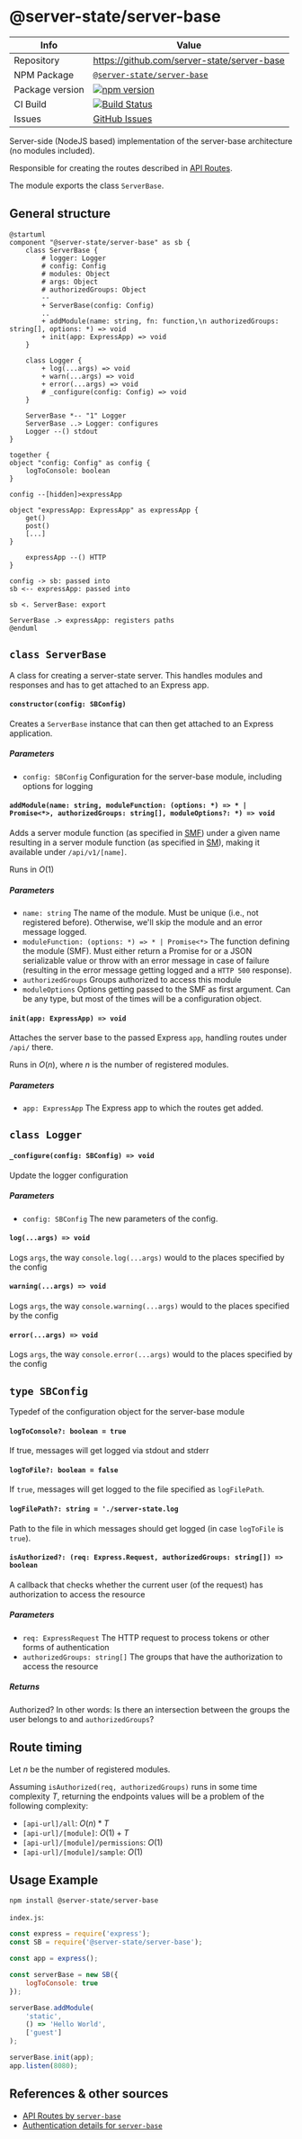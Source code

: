 # @server-state/server-base

|Info|Value|
|---|---|
|Repository|https://github.com/server-state/server-base|
|NPM Package|[`@server-state/server-base`](https://www.npmjs.com/package/@server-state/server-base)|
|Package version|[![npm version](https://badge.fury.io/js/%40server-state%2Fserver-base.svg)](https://www.npmjs.com/package/@server-state/server-base)|
|CI Build|[![Build Status](https://travis-ci.com/server-state/server-base.svg?branch=master)](https://travis-ci.com/server-state/server-base)|
|Issues|[GitHub Issues](https://github.com/server-state/server-base/issues?q=is%3Aissue+is%3Aopen+sort%3Aupdated-desc)|

Server-side (NodeJS based) implementation of the server-base architecture (no modules included).

Responsible for creating the routes described in [API Routes](/api/server-base.md).

The module exports the class `ServerBase`.

## General structure

```plantuml
@startuml
component "@server-state/server-base" as sb {
    class ServerBase {
        # logger: Logger
        # config: Config
        # modules: Object
        # args: Object
        # authorizedGroups: Object
        --
        + ServerBase(config: Config)
        ..
        + addModule(name: string, fn: function,\n authorizedGroups: string[], options: *) => void
        + init(app: ExpressApp) => void
    }

    class Logger {
        + log(...args) => void
        + warn(...args) => void
        + error(...args) => void
        # _configure(config: Config) => void
    }

    ServerBase *-- "1" Logger
    ServerBase ..> Logger: configures
    Logger --() stdout
}

together {
object "config: Config" as config {
    logToConsole: boolean
}

config --[hidden]>expressApp

object "expressApp: ExpressApp" as expressApp {
    get()
    post()
    [...]
}

    expressApp --() HTTP
}

config -> sb: passed into
sb <-- expressApp: passed into

sb <. ServerBase: export

ServerBase .> expressApp: registers paths
@enduml
```

## `class ServerBase`
A class for creating a server-state server. This handles modules and responses and has to get attached to an Express app.

#### `constructor(config: SBConfig)`
Creates a `ServerBase` instance that can then get attached to an Express application.

##### Parameters
- `config: SBConfig` Configuration for the server-base module, including options for logging


#### `addModule(name: string, moduleFunction: (options: *) => * | Promise<*>, authorizedGroups: string[], moduleOptions?: *) => void`
Adds a server module function (as specified in [SMF](/terminology/server-module-function.md)) under a given name resulting in a server module function (as specified in [SM](/terminology/server-module.md)), making it available under `/api/v1/[name]`.

Runs in $O(1)$

##### Parameters
* `name: string` The name of the module. Must be unique (i.e., not registered before). Otherwise, we'll skip the module and an error message logged.
* `moduleFunction: (options: *) => * | Promise<*>` The function defining the module (SMF). Must either return a Promise for or a JSON serializable value or throw with an error message in case of failure (resulting in the error message getting logged and a `HTTP 500` response).
* `authorizedGroups` Groups authorized to access this module
* `moduleOptions` Options getting passed to the SMF as first argument. Can be any type, but most of the times will be a configuration object.

#### `init(app: ExpressApp) => void`
Attaches the server base to the passed Express `app`, handling routes under `/api/` there.

Runs in $O(n)$, where $n$ is the number of registered modules.

##### Parameters
* `app: ExpressApp` The Express app to which the routes get added.

## `class Logger`
#### `_configure(config: SBConfig) => void`
Update the logger configuration

##### Parameters
* `config: SBConfig` The new parameters of the config.

#### `log(...args) => void`
Logs `args`, the way `console.log(...args)` would to the places specified by the config
#### `warning(...args) => void`
Logs `args`, the way `console.warning(...args)` would to the places specified by the config
#### `error(...args) => void`
Logs `args`, the way `console.error(...args)` would to the places specified by the config

## `type SBConfig`
Typedef of the configuration object for the server-base module

#### `logToConsole?: boolean = true`
If true, messages will get logged via stdout and stderr
#### `logToFile?: boolean = false`
If `true`, messages will get logged to the file specified as `logFilePath`.
#### `logFilePath?: string = './server-state.log`
Path to the file in which messages should get logged (in case `logToFile` is `true`).

#### `isAuthorized?: (req: Express.Request, authorizedGroups: string[]) => boolean`
A callback that checks whether the current user (of the request) has authorization to access the resource

##### Parameters
- `req: ExpressRequest` The HTTP request to process tokens or other forms of authentication
- `authorizedGroups: string[]` The groups that have the authorization to access the resource

##### Returns
Authorized? In other words: Is there an intersection between the groups the user belongs to and `authorizedGroups`?

## Route timing
Let $n$ be the number of registered modules.

Assuming `isAuthorized(req, authorizedGroups)` runs in some time complexity $T$, returning the endpoints values will be a problem of the following complexity:

- `[api-url]/all`: $O(n) * T$
- `[api-url]/[module]`: $O(1) + T$
- `[api-url]/[module]/permissions`: $O(1)$
- `[api-url]/[module]/sample`: $O(1)$


## Usage Example
```shell
npm install @server-state/server-base
``` 

`index.js`:

```js
const express = require('express');
const SB = require('@server-state/server-base');

const app = express();

const serverBase = new SB({
    logToConsole: true
});

serverBase.addModule(
    'static', 
    () => 'Hello World', 
    ['guest']
);

serverBase.init(app);
app.listen(8080);
```

## References & other sources
- [API Routes by `server-base`](/api/server-base.md)
- [Authentication details for `server-base`](/arch/authentication.md?id=implementation-inside-server-base)
